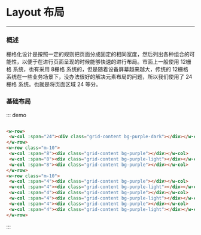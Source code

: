# Layout 布局
----
### 概述
栅格化设计是按照一定的规则把页面分成固定的相同宽度，然后列出各种组合的可能性，以便于在进行页面呈现的时候能够快速的进行布局。市面上一般使用 12栅格 系统，也有采用 8栅格 系统的，但是随着设备屏幕越来越大，传统的 12栅格 系统在一些业务场景下，没办法很好的解决元素布局的问题，所以我们使用了 24栅格 系统。也就是将页面区域 24 等分。
### 基础布局
<div class="demo-block">
    <m-row>
        <m-col :span="24"><div class="grid-content bg-purple-dark"></div></m-col>
    </m-row>
    <m-row class="m-10">
        <m-col :span="8"><div class="grid-content bg-purple"></div></m-col>
        <m-col :span="8"><div class="grid-content bg-purple-light"></div></m-col>
        <m-col :span="8"><div class="grid-content bg-purple"></div></m-col>
    </m-row>
    <m-row class="m-10">
        <m-col :span="4"><div class="grid-content bg-purple"></div></m-col>
        <m-col :span="4"><div class="grid-content bg-purple-light"></div></m-col>
        <m-col :span="4"><div class="grid-content bg-purple"></div></m-col>
        <m-col :span="4"><div class="grid-content bg-purple-light"></div></m-col>
        <m-col :span="4"><div class="grid-content bg-purple"></div></m-col>
        <m-col :span="4"><div class="grid-content bg-purple-light"></div></m-col>
    </m-row>
</div>

::: demo
```html

<w-row>
 <w-col :span="24"><div class="grid-content bg-purple-dark"></div></w-col>
</w-row>
<w-row class="m-10">
 <w-col :span="8"><div class="grid-content bg-purple"></div></w-col>
 <w-col :span="8"><div class="grid-content bg-purple-light"></div></w-col>
 <w-col :span="8"><div class="grid-content bg-purple"></div></w-col>
</w-row>
<w-row class="m-10">
 <w-col :span="4"><div class="grid-content bg-purple"></div></w-col>
 <w-col :span="4"><div class="grid-content bg-purple-light"></div></w-col>
 <w-col :span="4"><div class="grid-content bg-purple"></div></w-col>
 <w-col :span="4"><div class="grid-content bg-purple-light"></div></w-col>
 <w-col :span="4"><div class="grid-content bg-purple"></div></w-col>
 <w-col :span="4"><div class="grid-content bg-purple-light"></div></w-col>
</w-row>

```
:::